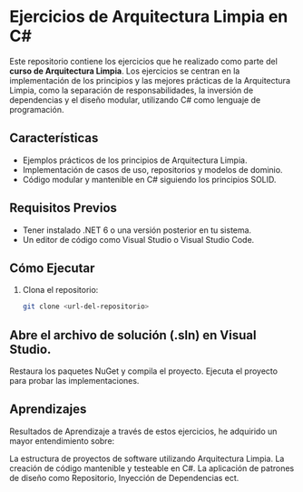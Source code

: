 # Ejercicios de Arquitectura Limpia en C#

Este repositorio contiene los ejercicios que he realizado como parte del **curso de Arquitectura Limpia**. Los ejercicios se centran en la implementación de los principios y las mejores prácticas de la Arquitectura Limpia, como la separación de responsabilidades, la inversión de dependencias y el diseño modular, utilizando C# como lenguaje de programación.

## Características
- Ejemplos prácticos de los principios de Arquitectura Limpia.
- Implementación de casos de uso, repositorios y modelos de dominio.
- Código modular y mantenible en C# siguiendo los principios SOLID.

## Requisitos Previos
- Tener instalado .NET 6 o una versión posterior en tu sistema.
- Un editor de código como Visual Studio o Visual Studio Code.

## Cómo Ejecutar
1. Clona el repositorio:
   ```bash
   git clone <url-del-repositorio>
   ```
## Abre el archivo de solución (.sln) en Visual Studio.
Restaura los paquetes NuGet y compila el proyecto.
Ejecuta el proyecto para probar las implementaciones.

## Aprendizajes

Resultados de Aprendizaje  a través de estos ejercicios, he adquirido un mayor entendimiento sobre:

La estructura de proyectos de software utilizando Arquitectura Limpia.
La creación de código mantenible y testeable en C#.
La aplicación de patrones de diseño como Repositorio, Inyección de Dependencias ect.
